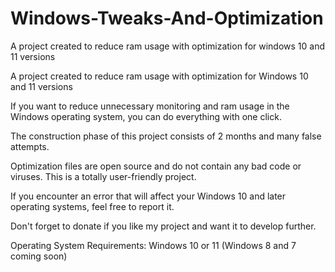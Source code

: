 # Windows-Tweaks-And-Optimization
A project created to reduce ram usage with optimization for windows 10 and 11 versions

A project created to reduce ram usage with optimization for Windows 10 and 11 versions

If you want to reduce unnecessary monitoring and ram usage in the Windows operating system, you can do everything with one click.

The construction phase of this project consists of 2 months and many false attempts.

Optimization files are open source and do not contain any bad code or viruses. This is a totally user-friendly project.

If you encounter an error that will affect your Windows 10 and later operating systems, feel free to report it.

Don't forget to donate if you like my project and want it to develop further.

Operating System Requirements: Windows 10 or 11 (Windows 8 and 7 coming soon)
